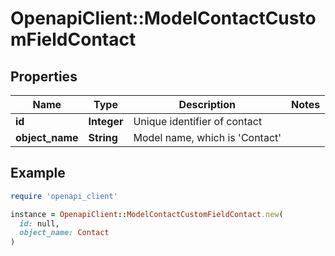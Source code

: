 # OpenapiClient::ModelContactCustomFieldContact

## Properties

| Name | Type | Description | Notes |
| ---- | ---- | ----------- | ----- |
| **id** | **Integer** | Unique identifier of contact |  |
| **object_name** | **String** | Model name, which is &#39;Contact&#39; |  |

## Example

```ruby
require 'openapi_client'

instance = OpenapiClient::ModelContactCustomFieldContact.new(
  id: null,
  object_name: Contact
)
```


